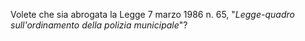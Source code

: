 Volete  che  sia  abrogata  la  Legge  7  marzo  1986  n.  65, "*Legge-quadro sull'ordinamento della polizia municipale*"?

